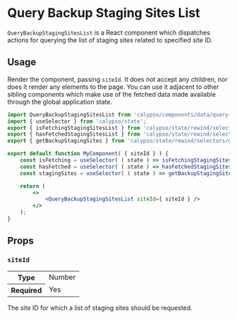 # Query Backup Staging Sites List

`QueryBackupStagingSitesList` is a React component which dispatches actions for querying the list of staging sites related to specified site ID.

## Usage

Render the component, passing `siteId`. It does not accept any children, nor does it render any elements to the page. You can use it adjacent to other sibling components which make use of the fetched data made available through the global application state.

```jsx
import QueryBackupStagingSitesList from 'calypso/components/data/query-backup-staging-sites-list';
import { useSelector } from 'calypso/state';
export { isFetchingStagingSitesList } from 'calypso/state/rewind/selectors/is-fetching-staging-sites-list';
export { hasFetchedStagingSitesList } from 'calypso/state/rewind/selectors/has-fetched-staging-sites-list';
export { getBackupStagingSites } from 'calypso/state/rewind/selectors/get-backup-staging-sites';

export default function MyComponent( { siteId } ) {
	const isFetching = useSelector( ( state ) => isFetchingStagingSitesList( state, siteId ) );
	const hasFetched = useSelector( ( state ) => hasFetchedStagingSitesList( state, siteId ) );
	const stagingSites = useSelector( ( state ) => getBackupStagingSites( state, siteId ) );

	return (
		<>
			<QueryBackupStagingSitesList siteId={ siteId } />
		</>
	);
}
```

## Props

### `siteId`

<table>
	<tr><th>Type</th><td>Number</td></tr>
	<tr><th>Required</th><td>Yes</td></tr>
</table>

The site ID for which a list of staging sites should be requested.
